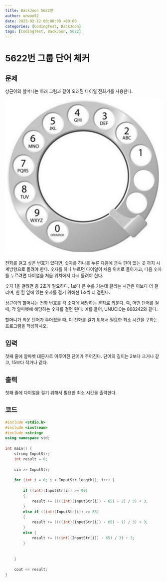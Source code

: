 ```yaml
---
title: BackJoon 5622번
author: unwoo52
date: 2023-02-12 00:00:00 +09:00
categories: [CodingTest, BackJoon]
tags: [CodingTest, BackJoon, 5622]
---
```



# 5622번 그룹 단어 체커


## 문제

상근이의 할머니는 아래 그림과 같이 오래된 다이얼 전화기를 사용한다.

![imagename](/assets/image/CodingTest/BackJoon/5622/001.png)

전화를 걸고 싶은 번호가 있다면, 숫자를 하나를 누른 다음에 금속 핀이 있는 곳 까지 시계방향으로 돌려야 한다. 숫자를 하나 누르면 다이얼이 처음 위치로 돌아가고, 다음 숫자를 누르려면 다이얼을 처음 위치에서 다시 돌려야 한다.

숫자 1을 걸려면 총 2초가 필요하다. 1보다 큰 수를 거는데 걸리는 시간은 이보다 더 걸리며, 한 칸 옆에 있는 숫자를 걸기 위해선 1초씩 더 걸린다.

상근이의 할머니는 전화 번호를 각 숫자에 해당하는 문자로 외운다. 즉, 어떤 단어를 걸 때, 각 알파벳에 해당하는 숫자를 걸면 된다. 예를 들어, UNUCIC는 868242와 같다.

할머니가 외운 단어가 주어졌을 때, 이 전화를 걸기 위해서 필요한 최소 시간을 구하는 프로그램을 작성하시오.

## 입력

첫째 줄에 알파벳 대문자로 이루어진 단어가 주어진다. 단어의 길이는 2보다 크거나 같고, 15보다 작거나 같다.


## 출력

첫째 줄에 다이얼을 걸기 위해서 필요한 최소 시간을 출력한다.



## 코드

```cpp
#include <stdio.h>
#include <iostream>
#include <string>
using namespace std;

int main() {
	string InputStr;
	int result = 0;

	cin >> InputStr;

	for (int i = 0; i < InputStr.length(); i++) {

		if ((int)(InputStr[i]) >= 90)
		{
			result += ((((int)(InputStr[i]) - 65) - 2) / 3) + 3;
		}
		else if ((int)(InputStr[i]) >= 83)
		{
			result += ((((int)(InputStr[i]) - 65) - 1) / 3) + 3;
		}
		else {
			result += (((int)(InputStr[i]) - 65) / 3) + 3;
		}
		
		
	}

	cout << result;
}

```